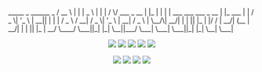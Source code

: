 <!-- CentDecente -->

<p align="center">
  </p>
 _____               _   ______                           _
/  __ \             | |  |  _  \                         | |
| /  \/  ___  _ __  | |_ | | | |  ___   ___   ___  _ __  | |_   ___
| |     / _ \| '_ \ | __|| | | | / _ \ / __| / _ \| '_ \ | __| / _ \
| \__/\|  __/| | | || |_ | |/ / |  __/| (__ |  __/| | | || |_ |  __/
 \____/ \___||_| |_| \__||___/   \___| \___| \___||_| |_| \__| \___|



</p>

<p align="center">
  <img src="https://img.shields.io/badge/Version-1.4.3-green?style=for-the-badge">
  <img src="https://img.shields.io/github/license/htr-tech/zphisher?style=for-the-badge">
  <img src="https://img.shields.io/github/stars/htr-tech/zphisher?style=for-the-badge">
  <img src="https://img.shields.io/github/issues/htr-tech/zphisher?color=red&style=for-the-badge">
  <img src="https://img.shields.io/github/forks/htr-tech/zphisher?color=teal&style=for-the-badge">

</p>

<p align="center">
  <img src="https://img.shields.io/badge/Author-CentDecente-blue?style=flat-square">
  <img src="https://img.shields.io/badge/Open%20Source-Yes-darkgreen?style=flat-square">
  <img src="https://img.shields.io/badge/Maintained%3F-Yes-lightblue?style=flat-square">
  <img src="https://img.shields.io/badge/Written%20In-Bash-darkcyan?style=flat-square">
  
</p>
